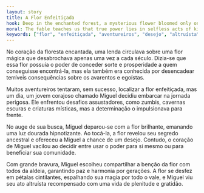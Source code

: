 ```yaml
---
layout: story
title: A Flor Enfeitiçada
hook: Deep in the enchanted forest, a mysterious flower bloomed only once every century, capable of granting immense power to whoever could find it. But with great power comes great danger...
moral: The fable teaches us that true power lies in selfless acts of kindness and generosity, not in selfish desires.
keywords: ["flor", "enfeitiçada", "aventureiros", "desejo", "altruísta", "magia", "plenitude"]
---
```


No coração da floresta encantada, uma lenda circulava sobre uma flor mágica que desabrochava apenas uma vez a cada século. Dizia-se que essa flor possuía o poder de conceder sorte e prosperidade a quem conseguisse encontrá-la, mas ela também era conhecida por desencadear terríveis consequências sobre os avarentos e egoístas.

Muitos aventureiros tentaram, sem sucesso, localizar a flor enfeitiçada, mas um dia, um jovem corajoso chamado Miguel decidiu embarcar na jornada perigosa. Ele enfrentou desafios assustadores, como zumbis, cavernas escuras e criaturas místicas, mas a determinação o impulsionava para frente.

No auge de sua busca, Miguel deparou-se com a flor brilhante, emanando uma luz dourada hipnotizante. Ao tocá-la, a flor revelou seu segredo ancestral e ofereceu a Miguel a chance de um desejo. Contudo, o coração de Miguel vacilou ao decidir entre usar o poder para si mesmo ou para beneficiar sua comunidade.

Com grande bravura, Miguel escolheu compartilhar a benção da flor com todos da aldeia, garantindo paz e harmonia por gerações. A flor se desfez em pétalas cintilantes, espalhando sua magia por todo o vale, e Miguel viu seu ato altruísta recompensado com uma vida de plenitude e gratidão.
